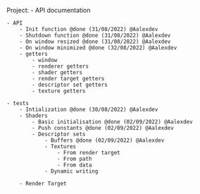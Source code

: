 Project:
	- API documentation
	
	- API
		- Init function @done (31/08/2022) @Aalexdev
		- Shutdown function @done (31/08/2022) @Aalexdev
		- On window resized @done (31/08/2022) @Aalexdev
		- On window minimized @done (32/08/2022) @Aalexdev
		- getters
			- window
			- renderer getters
			- shader getters
			- render target getters
			- descriptor set getters
			- texture getters
	
	- tests
		- Intialization @done (30/08/2022) @Aalexdev
		- Shaders 
			- Basic initialisation @done (02/09/2022) @Aalexdev
			- Push constants @done (02/09/2022) @Aalexdev
			- Descriptor sets
				- Buffers @done (02/09/2022) @Aalexdev
				- Textures
					- From render target
					- From path
					- From data
				- Dynamic writing
		
		- Render Target
	
